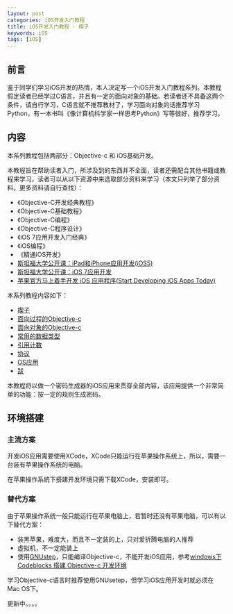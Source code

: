 ```yaml
---
layout: post
categories: iOS开发入门教程
title: iOS开发入门教程 · 楔子
keywords: iOS
tags: [iOS]
---
```


## 前言
鉴于同学们学习iOS开发的热情，本人决定写一个iOS开发入门教程系列。本教程假定读者已经学过C语言，并且有一定的面向对象的基础。若读者还不具备这两个条件，请自行学习，C语言就不推荐教材了，学习面向对象的话推荐学习Python，有一本书叫《像计算机科学家一样思考Python》写等很好，推荐学习。

## 内容
本系列教程包括两部分：Objective-c 和 iOS基础开发。

本教程旨在帮助读者入门，所涉及到的东西并不全面，读者还需配合其他书籍或教程来学习，读者可以从以下资源中来选取部分资料来学习（本文只列举了部分资料，更多资料请自行查找）：

<!--more-->

*  《Objective-C开发经典教程》
*  《Objective-C基础教程》
*  《Objective-C编程》
*  《Objective-C程序设计》
*  《iOS 7应用开发入门经典》
*  《iOS编程》
*  《精通iOS开发》
*  [斯坦福大学公开课：iPad和iPhone应用开发(iOS5)](http://v.163.com/special/opencourse/ipadandiphoneapplication.html)
*  [斯坦福大学公开课：iOS 7应用开发](http://v.163.com/special/opencourse/ios7.html)
*  [苹果官方马上着手开发 iOS 应用程序(Start Developing iOS Apps Today)](https://developer.apple.com/library/ios/referencelibrary/GettingStarted/RoadMapiOSCh/index.html)

本系列教程内容如下：

*  [楔子](http://zh.5long.me/2014/learning-ios-preface/)
*  [面向过程的Objective-c](http://zh.5long.me/2014/learning-ios-oc-1/)
*  [面向对象的Objective-c](http://zh.5long.me/2014/learning-ios-oc-2/)
*  [常用的数据类型](http://zh.5long.me/2015/learning-ios-oc-3/)
*  [引用计数](http://zh.5long.me/2015/learning-ios-oc-4/)
*  [协议](http://zh.5long.me/2015/learning-ios-oc-5/)
*  [OS应用](http://zh.5long.me/2015/ios-first-app/)
* [跋](http://zh.5long.me/2015/ios-epilogue/)

本教程将以做一个密码生成器的iOS应用来贯穿全部内容，该应用提供一个非常简单的功能：按一定的规则生成密码。

## 环境搭建
### 主流方案
开发iOS应用需要使用XCode，XCode只能运行在苹果操作系统上，所以，需要一台装有苹果操作系统的电脑。

在苹果操作系统下搭建开发环境只需下载XCode，安装即可。

### 替代方案
由于苹果操作系统一般只能运行在苹果电脑上，若暂时还没有苹果电脑，可以有以下替代方案：

*  装黑苹果，难度大，而且不一定装的上，只对爱折腾电脑的人推荐
*  虚拟机，不一定能装上
*  使用[GNUstep](http://www.gnustep.org/windows/installer.html)，只能编译Objective-c，不能开发iOS应用，参考[windows下 Codeblocks 搭建 Objective-c 开发环境](http://blog.csdn.net/hjj1006340261/article/details/11488327)

学习Objective-c语言时推荐使用GNUsetep，但学习iOS应用开发时就必须在Mac OS下。

更新中。。。。
